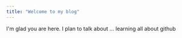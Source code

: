 ```yaml
---
title: "Welcome to my blog"
---
```


I'm glad you are here. I plan to talk about ...
learning all about github 
